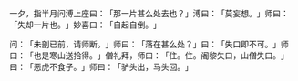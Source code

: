 一夕，指半月问溥上座曰：​「那一片甚么处去也？​」溥曰：​「莫妄想。​」师曰：​「失却一片也。​」妙喜曰：​「自起自倒。​」

问：​「未剖已前，请师断。​」师曰：​「落在甚么处？​」曰：​「失口即不可。​」师曰：​「也是寒山送拾得。​」僧礼拜，师曰：​「住。住。阇黎失口，山僧失口。​」曰：​「恶虎不食子。​」师曰：​「驴头出，马头回。​」